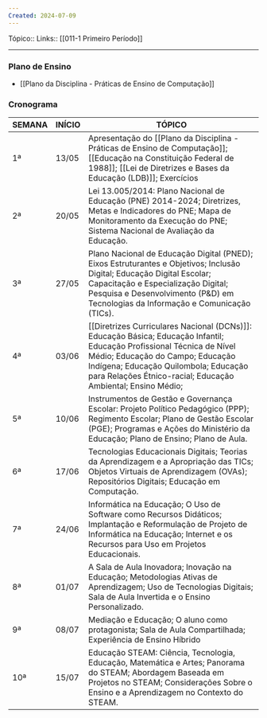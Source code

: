 ```yaml
---
Created: 2024-07-09
---
```

Tópico::
Links:: [[011-1 Primeiro Período]]

---

### Plano de Ensino

- [[Plano da Disciplina - Práticas de Ensino de Computação]]

### Cronograma
| SEMANA | INÍCIO | TÓPICO                                                                                                                                                    |
|--------|--------|-----------------------------------------------------------------------------------------------------------------------------------------------------------|
| 1ª     | 13/05  | Apresentação do [[Plano da Disciplina - Práticas de Ensino de Computação]]; [[Educação na Constituição Federal de 1988]]; [[Lei de Diretrizes e Bases da Educação (LDB)]]; Exercícios |
| 2ª     | 20/05  | Lei 13.005/2014: Plano Nacional de Educação (PNE) 2014-2024; Diretrizes, Metas e Indicadores do PNE; Mapa de Monitoramento da Execução do PNE; Sistema Nacional de Avaliação da Educação.                                                  |
| 3ª     | 27/05  | Plano Nacional de Educação Digital (PNED); Eixos Estruturantes e Objetivos; Inclusão Digital; Educação Digital Escolar; Capacitação e Especialização Digital; Pesquisa e Desenvolvimento (P&D) em Tecnologias da Informação e Comunicação (TICs).                    |
| 4ª     | 03/06  | [[Diretrizes Curriculares Nacional (DCNs)]]: Educação Básica; Educação Infantil; Educação Profissional Técnica de Nível Médio; Educação do Campo; Educação Indígena; Educação Quilombola; Educação para Relações Étnico-racial; Educação Ambiental; Ensino Médio; |
| 5ª     | 10/06  | Instrumentos de Gestão e Governança Escolar: Projeto Político Pedagógico (PPP); Regimento Escolar; Plano de Gestão Escolar (PGE); Programas e Ações do Ministério da Educação; Plano de Ensino; Plano de Aula.                                |
| 6ª     | 17/06  | Tecnologias Educacionais Digitais; Teorias da Aprendizagem e a Apropriação das TICs; Objetos Virtuais de Aprendizagem (OVAs); Repositórios Digitais; Educação em Computação.                                                      |
| 7ª     | 24/06  | Informática na Educação; O Uso de Software como Recursos Didáticos; Implantação e Reformulação de Projeto de Informática na Educação; Internet e os Recursos para Uso em Projetos Educacionais.                                         |
| 8ª     | 01/07  | A Sala de Aula Inovadora; Inovação na Educação; Metodologias Ativas de Aprendizagem; Uso de Tecnologias Digitais; Sala de Aula Invertida e o Ensino Personalizado.                                                               |
| 9ª     | 08/07  | Mediação e Educação; O aluno como protagonista; Sala de Aula Compartilhada; Experiência de Ensino Híbrido                                                                                                                |
| 10ª    | 15/07  | Educação STEAM: Ciência, Tecnologia, Educação, Matemática e Artes; Panorama do STEAM; Abordagem Baseada em Projetos no STEAM; Considerações Sobre o Ensino e a Aprendizagem no Contexto do STEAM.                                 |